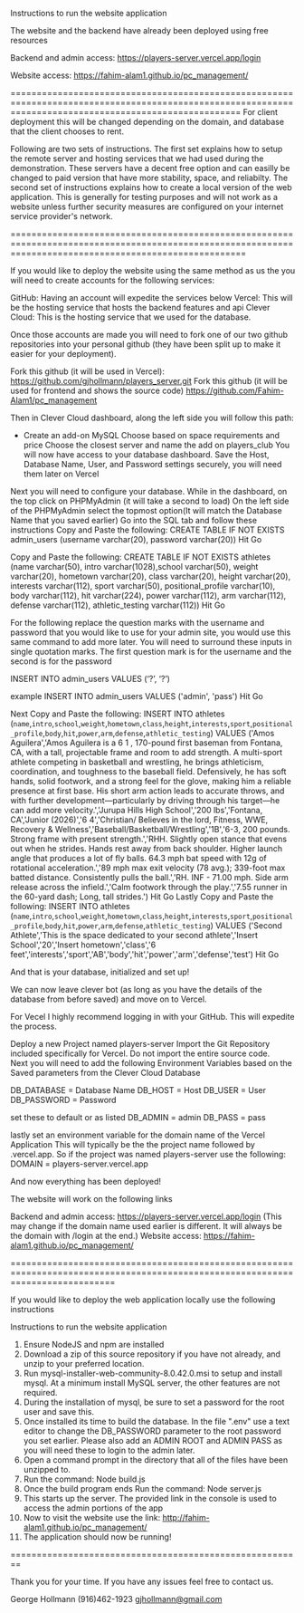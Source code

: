 Instructions to run the website application

The website and the backend have already been deployed using free resources

Backend and admin access:
https://players-server.vercel.app/login

Website access:
https://fahim-alam1.github.io/pc_management/

========================================================================================================================================================
For client deployment this will be changed depending on the domain, and database that the client chooses to rent.  


Following are two sets of instructions.  The first set explains how to setup the remote server and hosting services that we had used during the demonstration.  These servers have a decent free option and can easilly be changed to paid version that have more stability, space, and reliabilty. 
The second set of instructions explains how to create a local version of the web application.  This is generally for testing purposes and will not work as a website unless further security measures are configured on your internet service provider's network.  

=========================================================================================================================================================

If you would like to deploy the website using the same method as us the you will need to create accounts for the following services:

GitHub: Having an account will expedite the services below
Vercel: This will be the hosting service that hosts the backend features and api
Clever Cloud: This is the hosting service that we used for the database. 

Once those accounts are made you will need to fork one of our two github repositories  into your personal github (they have been split up to make it easier for your deployment).

Fork this github (it will be used in Vercel): https://github.com/gjhollmann/players_server.git
Fork this github (it will be used for frontend and shows the source code) https://github.com/Fahim-Alam1/pc_management 

Then in Clever Cloud dashboard, along the left side you will follow this path:
+ Create
	an add-on
		MySQL
			Choose based on space requirements and price
				Choose the closest server and name the add on players_club
You will now have access to your database dashboard. 
Save the Host, Database Name, User, and Password settings securely, you will need them later on Vercel

Next you will need to configure your database.  While in the dashboard, on the top click on PHPMyAdmin (it will take a second to load)
On the left side of the PHPMyAdmin select the topmost option(It will match the Database Name that you saved earlier)
Go into the SQL tab and follow these instructions
Copy and Paste the following: 
CREATE TABLE IF NOT EXISTS admin_users (username varchar(20), password varchar(20))
Hit Go

Copy and Paste the following:
CREATE TABLE IF NOT EXISTS athletes (name varchar(50), intro varchar(1028),school varchar(50), weight varchar(20), hometown varchar(20), class varchar(20), height varchar(20), interests varchar(112), sport varchar(50), positional_profile varchar(10), body varchar(112), hit varchar(224), power varchar(112), arm varchar(112), defense varchar(112), athletic_testing varchar(112))
Hit Go

For the following replace the question marks with the username and password that you would like to use for your admin site, you would use this same command to add more later.  You will need to surround these inputs in single quotation marks. The first question mark is for the username and the second is for the password

INSERT INTO admin_users VALUES (‘?’, ‘?’)

example
INSERT INTO admin_users VALUES ('admin', 'pass')
Hit Go

Next Copy and Paste the following:
INSERT INTO athletes (`name`,`intro`,`school`,`weight`,`hometown`,`class`,`height`,`interests`,`sport`,`positional_profile`,`body`,`hit`,`power`,`arm`,`defense`,`athletic_testing`) VALUES ('Amos Aguilera','Amos Aguilera is a 6 1 , 170-pound first baseman from Fontana, CA, with a tall, projectable frame and room to add strength. A multi-sport athlete competing in basketball and wrestling, he brings athleticism, coordination, and toughness to the baseball field. Defensively, he has soft hands, solid footwork, and a strong feel for the glove, making him a reliable presence at first base. His short arm action leads to accurate throws, and with further development—particularly by driving through his target—he can add more velocity.','Jurupa Hills High School','200 lbs','Fontana, CA','Junior (2026)','6 4','Christian/ Believes in the lord, Fitness, WWE, Recovery & Wellness','Baseball/Basketball/Wrestling','1B','6-3, 200 pounds. Strong frame with present strength.','RHH. Slightly open stance that evens out when he strides. Hands rest away from back shoulder. Higher launch angle that produces a lot of fly balls. 64.3 mph bat speed with 12g of rotational acceleration.','89 mph max exit velocity (78 avg.); 339-foot max batted distance. Consistently pulls the ball.','RH. INF - 71.00 mph. Side arm release across the infield.','Calm footwork through the play.','7.55 runner in the 60-yard dash; Long, tall strides.')
Hit Go
Lastly Copy and Paste the following:
INSERT INTO athletes (`name`,`intro`,`school`,`weight`,`hometown`,`class`,`height`,`interests`,`sport`,`positional_profile`,`body`,`hit`,`power`,`arm`,`defense`,`athletic_testing`) VALUES ('Second Athlete','This is the space dedicated to your second athlete','Insert School','20','Insert hometown','class','6 feet','interests','sport','AB','body','hit','power','arm','defense','test')
Hit Go

And that is your database, initialized and set up!

We can now leave clever bot (as long as you have the details of the database from before saved) and move on to Vercel.

For Vecel I highly recommend logging in with your GitHub.  This will expedite the process.

Deploy a new Project named players-server
Import the Git Repository included specifically for Vercel. Do not import the entire source code.  
Next you will need to add the following Environment Variables based on the Saved parameters from the Clever Cloud Database

DB_DATABASE = Database Name
DB_HOST = Host
DB_USER = User
DB_PASSWORD = Password

set these to default or as listed
DB_ADMIN = admin
DB_PASS = pass

lastly set an environment variable for the domain name of the Vercel Application
This will typically be the the project name followed by .vercel.app. So if the project was named players-server use the following:
DOMAIN = players-server.vercel.app

And now everything has been deployed!

The website will work on the following links

Backend and admin access: https://players-server.vercel.app/login (This may change if the domain name used earlier is different.  It will always be the domain with /login at the end.)
Website access: https://fahim-alam1.github.io/pc_management/


================================================================================================================================

If you would like to deploy the web application locally use the following instructions

Instructions to run the website application

1. Ensure NodeJS and npm are installed
2. Download a zip of this source repository if you have not already, and unzip to your preferred location.  
3. Run mysql-installer-web-community-8.0.42.0.msi to setup and install mysql.  At a minimum install MySQL server, the other features are not required.
4. During the installation of mysql, be sure to set a password for the root user and save this. 
5. Once installed its time to build the database.  In the file ".env" use a text editor to change the DB_PASSWORD parameter to the root password you set earlier. Please also add an ADMIN ROOT and ADMIN PASS as you will need these to login to the admin later. 
6. Open a command prompt in the directory that all of the files have been unzipped to.
7. Run the command: Node build.js
8. Once the build program ends Run the command: Node server.js 
9. This starts up the server. The provided link in the console is used to access the admin portions of the app
10. Now to visit the website use the link: http://fahim-alam1.github.io/pc_management/
11. The application should now be running!


========================================================


Thank you for your time.  If you have any issues feel free to contact us.  

George Hollmann
(916)462-1923
gjhollmann@gmail.com

